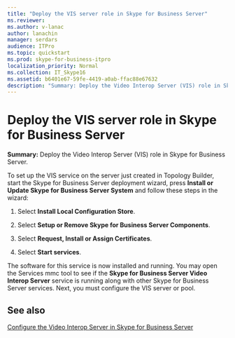```yaml
---
title: "Deploy the VIS server role in Skype for Business Server"
ms.reviewer: 
ms.author: v-lanac
author: lanachin
manager: serdars
audience: ITPro
ms.topic: quickstart
ms.prod: skype-for-business-itpro
localization_priority: Normal
ms.collection: IT_Skype16
ms.assetid: b6401e67-59fe-4419-a0ab-ffac88e67632
description: "Summary: Deploy the Video Interop Server (VIS) role in Skype for Business Server."
---
```


# Deploy the VIS server role in Skype for Business Server
 
**Summary:** Deploy the Video Interop Server (VIS) role in Skype for Business Server.
  
To set up the VIS service on the server just created in Topology Builder, start the Skype for Business Server deployment wizard, press **Install or Update Skype for Business Server System** and follow these steps in the wizard:
  
1.  Select **Install Local Configuration Store**.
    
2. Select **Setup or Remove Skype for Business Server Components**.
    
3. Select **Request, Install or Assign Certificates**.
    
4. Select **Start services**.
    
The software for this service is now installed and running. You may open the Services mmc tool to see if the **Skype for Business Server Video Interop Server** service is running along with other Skype for Business Server services. Next, you must configure the VIS server or pool.
## See also

[Configure the Video Interop Server in Skype for Business Server](configure-the-vis.md)
